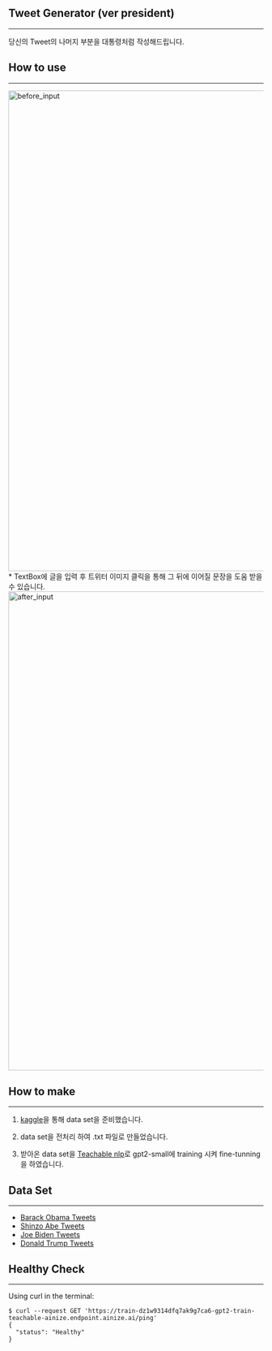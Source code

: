 ## Tweet Generator (ver president)
----
당신의 Tweet의 나머지 부분을 대통령처럼 작성해드립니다.

## How to use
----
<img width="947" alt="before_input" src="https://user-images.githubusercontent.com/76748314/124707791-4858ba80-df34-11eb-9604-7dc074b3aed3.png">
* TextBox에 글을 입력 후 트위터 이미지 클릭을 통해 그 뒤에 이어질 문장을 도움 받을 수 있습니다.
<img width="944" alt="after_input" src="https://user-images.githubusercontent.com/76748314/124707848-5eff1180-df34-11eb-8cfb-af03db070746.png">

## How to make
----
1. [kaggle](https://www.kaggle.com/)을 통해 data set을 준비했습니다.

2. data set을 전처리 하여 .txt 파일로 만들었습니다.

3. 받아온 data set을 [Teachable nlp](https://ainize.ai/teachable-nlp)로 gpt2-small에 training 시켜 fine-tunning을 하였습니다. 

## Data Set
----
- [Barack Obama Tweets](https://www.kaggle.com/datacrux/barack-obama-twitterdata-from-20122019)
- [Shinzo Abe Tweets](https://www.kaggle.com/team-ai/shinzo-abe-japanese-prime-minister-twitter-nlp)
- [Joe Biden Tweets](https://www.kaggle.com/rohanrao/joe-biden-tweets)
- [Donald Trump Tweets](https://www.kaggle.com/kingburrito666/better-donald-trump-tweets)

## Healthy Check
----
Using curl in the terminal:

```
$ curl --request GET 'https://train-dz1w9314dfq7ak9g7ca6-gpt2-train-teachable-ainize.endpoint.ainize.ai/ping'
{
  "status": "Healthy"
}
```
